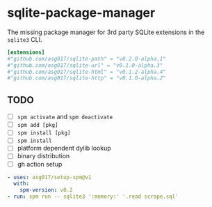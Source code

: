 # sqlite-package-manager

The missing package manager for 3rd party SQLite extensions in the `sqlite3` CLI.

```toml
[extensions]
#"github.com/asg017/sqlite-path" = "v0.2.0-alpha.1"
#"github.com/asg017/sqlite-url" = "v0.1.0-alpha.3"
#"github.com/asg017/sqlite-html" = "v0.1.2-alpha.4"
#"github.com/asg017/sqlite-http" = "v0.1.0-alpha.2"
```

## TODO

- [ ] `spm activate` and `spm deactivate`
- [ ] `spm add [pkg]`
- [ ] `spm install [pkg]`
- [ ] `spm install`
- [ ] platform dependent dylib lookup
- [ ] binary distribution
- [ ] gh action setup

```yaml
- uses: asg017/setup-spm@v1
  with:
    spm-version: v0.2
- run: spm run -- sqlite3 ':memory:' '.read scrape.sql'
```
